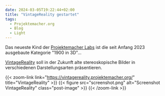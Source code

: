 ```yaml
---
date: 2024-03-05T19:22:44+02:00
title: "VintageReality gestartet"
tags:
  - Projektemacher.org
  - Blog
  - Light
---
```


Das neueste Kind der [Projektemacher Labs](https://labs.projektemacher.org/) ist die seit Anfang 2023 ausgebaute Kategorie "1900 in 3D"...

<!--more-->

[VintageReality](https://vintagereality.projektemacher.org/) soll in der Zukunft alte stereoskopische Bilder in verschiedenen Darstellungsarten präsentieren.

{{< zoom-link link="https://vintagereality.projektemacher.org/" title="VintageReality" >}}
    {{< figure src="screenshot.png" alt="Screenshot VintageReality" class="post-image" >}}
{{< /zoom-link >}}
